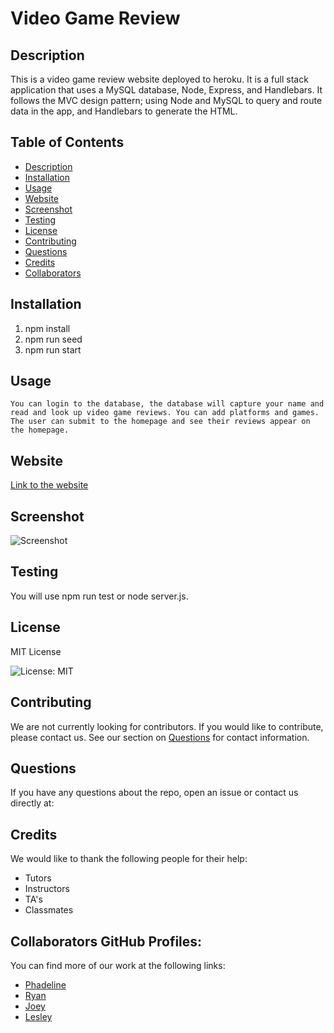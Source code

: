 # Video Game Review

## Description
This is a video game review website deployed to heroku. It is a full stack application that uses a MySQL database, Node, Express, and Handlebars. It follows the MVC design pattern; using Node and MySQL to query and route data in the app, and Handlebars to generate the HTML.

## Table of Contents

- [Description](#description)
- [Installation](#installation)
- [Usage](#usage)
- [Website](#website)
- [Screenshot](#screenshot)
- [Testing](#testing)
- [License](#license)
- [Contributing](#contributing)
- [Questions](#questions)
- [Credits](#credits)
- [Collaborators](#collaborators)

## Installation
1) npm install
2) npm run seed
3) npm run start


## Usage

    You can login to the database, the database will capture your name and read and look up video game reviews. You can add platforms and games. The user can submit to the homepage and see their reviews appear on the homepage.
## Website  

[Link to the website]()

## Screenshot

![Screenshot]()

## Testing
You will use npm run test or node server.js. 

## License

MIT License

![License: MIT](https://img.shields.io/badge/License-MIT-yellow.svg)

## Contributing

We are not currently looking for contributors. If you would like to contribute, please contact us. See our
section on [Questions](#questions) for contact information.

## Questions

If you have any questions about the repo, open an issue or contact us directly at:


## Credits

We would like to thank the following people for their help:

- Tutors
- Instructors
- TA's
- Classmates

## Collaborators GitHub Profiles:

You can find more of our work at the following links:

- [Phadeline](https://github.com/phadeline)
- [Ryan](https://github.com/ryancarless96)
- [Joey](https://github.com/joeyblue27)
- [Lesley](https://github.com/lesley-byte)